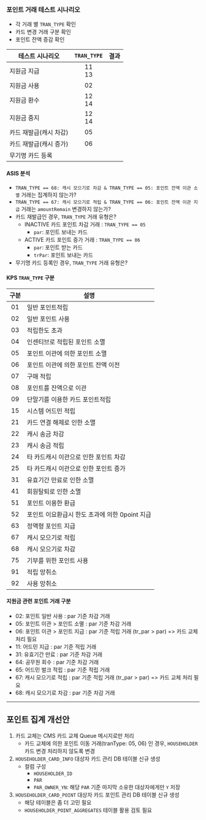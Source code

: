 ### 포인트 거래 테스트 시나리오

- 각 거래 별 `TRAN_TYPE` 확인
- 카드 변경 거래 구분 확인
- 포인트 잔액 증감 확인

| 테스트 시나리오      | `TRAN_TYPE` | 결과  |
| ------------- | :---------: | --- |
| 지원금 지급        |  11<br>13   |     |
| 지원금 사용        |     02      |     |
| 지원금 환수        |  12<br>14   |     |
| 지원금 중지        |  12<br>14   |     |
| 카드 재발급(캐시 차감) |     05      |     |
| 카드 재발급(캐시 증가) |     06      |     |
| 무기명 카드 등록     |             |     |

#### ASIS 분석

- `TRAN_TYPE == 68: 캐시 모으기로 차감 & TRAN_TYPE == 05: 포인트 잔액 이관 소멸` 거래는 집계하지 않는가?
- `TRAN_TYPE == 67: 캐시 모으기로 적립 & TRAN_TYPE == 06: 포인트 잔액 이관 지급` 거래는 `amountRemain` 변경하지 않는가?
- 카드 재발급인 경우, `TRAN_TYPE` 거래 유형은?
	- INACTIVE 카드 포인트 차감 거래 : `TRAN_TYPE == 05`
		- `par`: 포인트 보내는 카드
	- ACTIVE 카드 포인트 증가 거래 : `TRAN_TYPE == 06`
		- `par`: 포인트 받는 카드
		- `trPar`: 포인트 보내는 카드
- 무기명 카드 등록인 경우, `TRAN_TYPE` 거래 유형은?

#### KPS `TRAN_TYPE` 구분

| 구분  | 설명                            |
| :-: | ----------------------------- |
| 01  | 일반 포인트적립                      |
| 02  | 일반 포인트 사용                     |
| 03  | 적립한도 초과                       |
| 04  | 인센티브로 적립된 포인트 소멸              |
| 05  | 포인트 이관에 의한 포인트 소멸             |
| 06  | 포인트 이관에 의한 포인트 잔액 이전          |
| 07  | 구매 적립                         |
| 08  | 포인트를 잔액으로 이관                  |
| 09  | 단말기를 이용한 카드 포인트적립             |
| 15  | 시스템 어드민 적립                    |
| 21  | 카드 연결 해제로 인한 소멸               |
| 22  | 캐시 송금 차감                      |
| 23  | 캐시 송금 적립                      |
| 24  | 타 카드캐시 이관으로 인한 포인트 차감         |
| 25  | 타 카드캐시 이관으로 인한 포인트 증가         |
| 31  | 유효기간 만료로 인한 소멸                |
| 41  | 회원탈퇴로 인한 소멸                   |
| 51  | 포인트 이용한 환급                    |
| 52  | 포인트 이요환급시 한도 초과에 의한 0point 지급 |
| 63  | 정액형 포인트 지급                    |
| 67  | 캐시 모으기로 적립                    |
| 68  | 캐시 모으기로 차감                    |
| 75  | 기부를 위한 포인트 사용                 |
| 91  | 적립 망취소                        |
| 92  | 사용 망취소                        |

#### 지원금 관련 포인트 거래 구분
* 02: 포인트 일반 사용 : par 기준 차감 거래
* 05: 포인트 이관 > 포인트 소멸 : par 기준 차감 거래
* 06: 포인트 이관 > 포인트 지급 : par 기준 적립 거래 (tr_par > par) => 카드 교체 처리 필요
* 11: 어드민 지급 : par 기준 적립 거래
* 31: 유효기간 만료 : par 기준 차감 거래
* 64: 공무원 회수 : par 기준 차감 거래
* 65: 어드민 벌크 적립 : par 기준 적립 거래
* 67: 캐시 모으기로 적립 : par 기준 적립 거래 (tr_par > par) => 카드 교체 처리 필요
* 68: 캐시 모으기로 차감 : par 기준 차감 거래

---

## 포인트 집계 개선안

1. 카드 교체는 CMS 카드 교체 Queue 메시지로만 처리
	- 카드 교체에 의한 포인트 이동 거래(tranType: 05, 06) 인 경우, `HOUSEHOLDER` 카드 변경 처리하지 않도록 변경
2. `HOUSEHOLDER_CARD_INFO` 대상자 카드 관리 DB 테이블 신규 생성
	- 컬럼 구성
		- `HOUSEHOLDER_ID`
		- `PAR` 
		- `PAR_OWNER_YN`: 해당 `PAR` 기준 마지막 소유한 대상자에게만 `Y` 저장
3. `HOUSEHOLDER_CARD_POINT` 대상자 카드 포인트 관리 DB 테이블 신규 생성
	- 해당 테이블은 좀 더 고민 필요
	- `HOUSEHOLDER_POINT_AGGREGATES` 테이블 활용 검토 필요